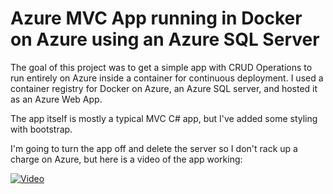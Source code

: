 # Azure MVC App running in Docker on Azure using an Azure SQL Server

The goal of this project was to get a simple app with CRUD Operations to run entirely on Azure inside a container for continuous deployment.
I used a container registry for Docker on Azure, an Azure SQL server, and hosted it as an Azure Web App.

The app itself is mostly a typical MVC C# app, but I've added some styling with bootstrap.

I'm going to turn the app off and delete the server so I don't rack up a charge on Azure, but here is a video of the app working:

[![Video](https://img.youtube.com/vi/iHHp7uq2DEs/maxresdefault.jpg)](https://youtu.be/iHHp7uq2DEs)
